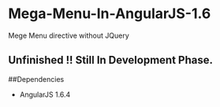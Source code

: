 # Mega-Menu-In-AngularJS-1.6
Mege Menu directive without JQuery

## Unfinished !! Still In Development Phase.

##Dependencies

- AngularJS 1.6.4
